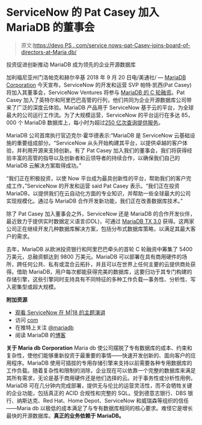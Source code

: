 # ServiceNow 的 Pat Casey 加入 MariaDB 的董事会

> 原文:[https://devo PS . com/service nows-pat-Casey-joins-board-of-directors-at-Maria db/](https://devops.com/servicenows-pat-casey-joins-board-of-directors-at-mariadb/)

投资促进创新推动 MariaDB 成为领先的企业开源数据库

加利福尼亚州门洛帕克和赫尔辛基 2018 年 9 月 20 日电/美通社/ — [MariaDB Corporation](https://mariadb.com/) 今天宣布，ServiceNow 的开发和运营 SVP 帕特·凯西(Pat Casey)将加入其董事会，ServiceNow Ventures 将参与 [MariaDB 的 C 轮融资](https://mariadb.com/about-us/newsroom/press-releases/mariadb-completes-series-c-funding-led-alibaba-group-finishing)。Pat Casey 加入了英特尔和阿里巴巴高管的行列，他们共同为企业开源数据库公司带来了广泛的深度云体验。MariaDB 产品用于 ServiceNow 基于云的平台，为全球最大的公司运行工作流。为了大规模运营，ServiceNow 的平台运行在多达 85，000 个 MariaDB 数据库上，每小时为超过[250 亿次查询提供服务](https://mariadb.com/about-us/newsroom/press-releases/servicenows-cloud-automation-platform-handles-25-billion-queries)。

MariaDB 公司首席执行官迈克尔·霍华德表示:“MariaDB 是 ServiceNow 云基础设施的重要组成部分。“ServiceNow 从头开始构建其平台，以提供卓越的客户体验，并利用开源来支持创新。有了 Pat Casey 加入我们的董事会，我们将获得经验丰富的高管的指导以及创新者和云领导者的持续合作，以确保我们自己的 MariaDB 云解决方案取得成功。”

“我们正在积极投资，以使 Now 平台成为最具创新性的平台，帮助我们的客户完成工作，”ServiceNow 的开发和运营 said Pat Casey 表示。“我们正在投资 MariaDB，以提供我们在云自动化方面的专业知识，并帮助一些全球最大的公司实现规模化。通过与 MariaDB 合作开发新功能，我们正在改善数据库技术。”

除了 Pat Casey 加入董事会之外，ServiceNow 还是 MariaDB 的合作开发伙伴，最近致力于提供实时数据定义语言(DDL)，可通过 [MariaDB TX 3.0](https://mariadb.com/downloads/mariadb-tx) 获得。这两家公司正在继续开发几种数据库解决方案，包括分布式数据库策略，以满足其最大客户的需求。

去年，MariaDB 从欧洲投资银行和阿里巴巴牵头的首轮 C 轮融资中筹集了 5400 万美元，总融资额达到 9800 万美元。MariaDB 可以部署在具有商用硬件的场所，跨任何公共、私有或混合云拓扑，并且可以在世界上任何主要的云提供商处获得。借助 MariaDB，用户每次都能获得完美的数据库，这要归功于其专门构建的存储引擎，这些引擎同时支持具有不同特征的多种工作负载—事务性、分析性、写入密集型或超大规模。

**附加资源**

*   [观看 ServiceNow 在 M|18 的主题演讲](https://mariadb.com/conference/session/servicenow-operating-massive-scale-cloud-infrastructure-and-mariadb)
*   访问 [com](https://www.mariadb.com/)
*   在推特上关注 [@mariadb](https://twitter.com/mariadb)
*   阅读 MariaDB 的[博客](https://mariadb.com/resources/blog)

**关于 Maria db Corporation** Maria db 使公司摆脱了专有数据库的成本、约束和复杂性，使他们能够重新投资于最重要的事情——快速开发创新的、面向客户的应用程序。MariaDB 使用可插拔的专用存储引擎来支持以前需要各种专用数据库的工作负载。随着复杂性和限制的消除，企业现在可以依靠一个完整的数据库来满足其所有需求，无论是基于商用硬件还是他们选择的云。对于事务性或分析性用例，MariaDB 可在几分钟内完成部署，提供无与伦比的运营灵活性，而不会牺牲关键的企业功能，包括真正的 ACID 合规性和完整的 SQL。受到德意志银行、DBS 银行、纳斯达克、Red Hat、Home Depot、ServiceNow 和威瑞森等组织的信任——Maria db 以极低的成本满足了与专有数据库相同的核心要求。难怪它是增长最快的开源数据库。**真正的业务依赖于 MariaDB。**